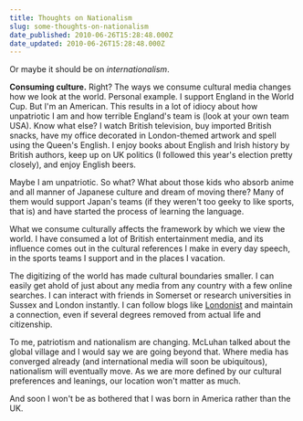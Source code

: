 ```yaml
---
title: Thoughts on Nationalism
slug: some-thoughts-on-nationalism
date_published: 2010-06-26T15:28:48.000Z
date_updated: 2010-06-26T15:28:48.000Z
---
```


Or maybe it should be on *internationalism*.

**Consuming culture.** Right? The ways we consume cultural media changes how we look at the world. Personal example. I support England in the World Cup. But I'm an American. This results in a lot of idiocy about how unpatriotic I am and how terrible England's team is (look at your own team USA). Know what else? I watch British television, buy imported British snacks, have my office decorated in London-themed artwork and spell using the Queen's English. I enjoy books about English and Irish history by British authors, keep up on UK politics (I followed this year's election pretty closely), and enjoy English beers.

Maybe I am unpatriotic. So what? What about those kids who absorb anime and all manner of Japanese culture and dream of moving there? Many of them would support Japan's teams (if they weren't too geeky to like sports, that is) and have started the process of learning the language.

What we consume culturally affects the framework by which we view the world. I have consumed a lot of British entertainment media, and its influence comes out in the cultural references I make in every day speech, in the sports teams I support and in the places I vacation.

The digitizing of the world has made cultural boundaries smaller. I can easily get ahold of just about any media from any country with a few online searches. I can interact with friends in Somerset or research universities in Sussex and London instantly. I can follow blogs like [Londonist](http://www.londonist.com) and maintain a connection, even if several degrees removed from actual life and citizenship.

To me, patriotism and nationalism are changing. McLuhan talked about the global village and I would say we are going beyond that. Where media has converged already (and international media will soon be ubiquitous), nationalism will eventually move. As we are more defined by our cultural preferences and leanings, our location won't matter as much.

And soon I won't be as bothered that I was born in America rather than the UK.
